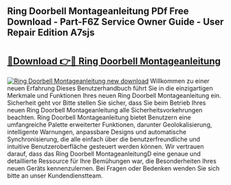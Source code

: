 ## Ring Doorbell Montageanleitung PDf Free Download - Part-F6Z Service Owner Guide - User Repair Edition A7sjs

# <h2><a href="http://df747wc.blite.top/?on=Ring+Doorbell+Montageanleitung">🔗Download 👉🔴 Ring Doorbell Montageanleitung</a></h2>

[![Ring Doorbell Montageanleitung new download](https://i.imgur.com/lujVjoI.png)](http://df747wc.blite.top/?on=Ring+Doorbell+Montageanleitung)
Willkommen zu einer neuen Erfahrung Dieses Benutzerhandbuch führt Sie in die einzigartigen Merkmale und Funktionen Ihres neuen Ring Doorbell Montageanleitung ein. Sicherheit geht vor Bitte stellen Sie sicher, dass Sie beim Betrieb Ihres neuen Ring Doorbell Montageanleitung alle Sicherheitsvorkehrungen beachten. Ring Doorbell Montageanleitung bietet Benutzern eine umfangreiche Palette erweiterter Funktionen, darunter Geolokalisierung, intelligente Warnungen, anpassbare Designs und automatische Synchronisierung, die alle einfach über die benutzerfreundliche und intuitive Benutzeroberfläche gesteuert werden können. Wir vertrauen darauf, dass das Ring Doorbell MontageanleitungD eine genaue und detaillierte Ressource für Ihre Bemühungen war, die Besonderheiten Ihres neuen Geräts kennenzulernen. Bei Fragen oder Bedenken wenden Sie sich bitte an unser Kundendienstteam.
